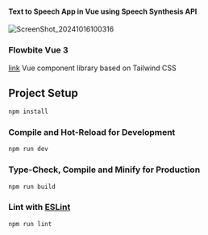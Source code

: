 
#### Text to Speech App in Vue using Speech Synthesis API  

![ScreenShot_20241016100316](https://github.com/user-attachments/assets/265468b6-b153-4f7d-9e23-0bd7e799fc38)


### Flowbite Vue 3  
[link](https://flowbite-vue.com/) Vue component library based on Tailwind CSS  


## Project Setup

```sh
npm install
```

### Compile and Hot-Reload for Development

```sh
npm run dev
```

### Type-Check, Compile and Minify for Production

```sh
npm run build
```

### Lint with [ESLint](https://eslint.org/)

```sh
npm run lint
```

